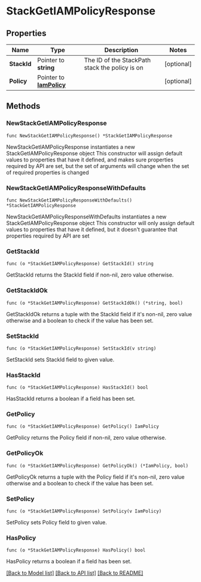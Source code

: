 # StackGetIAMPolicyResponse

## Properties

Name | Type | Description | Notes
------------ | ------------- | ------------- | -------------
**StackId** | Pointer to **string** | The ID of the StackPath stack the policy is on | [optional] 
**Policy** | Pointer to [**IamPolicy**](iamPolicy.md) |  | [optional] 

## Methods

### NewStackGetIAMPolicyResponse

`func NewStackGetIAMPolicyResponse() *StackGetIAMPolicyResponse`

NewStackGetIAMPolicyResponse instantiates a new StackGetIAMPolicyResponse object
This constructor will assign default values to properties that have it defined,
and makes sure properties required by API are set, but the set of arguments
will change when the set of required properties is changed

### NewStackGetIAMPolicyResponseWithDefaults

`func NewStackGetIAMPolicyResponseWithDefaults() *StackGetIAMPolicyResponse`

NewStackGetIAMPolicyResponseWithDefaults instantiates a new StackGetIAMPolicyResponse object
This constructor will only assign default values to properties that have it defined,
but it doesn't guarantee that properties required by API are set

### GetStackId

`func (o *StackGetIAMPolicyResponse) GetStackId() string`

GetStackId returns the StackId field if non-nil, zero value otherwise.

### GetStackIdOk

`func (o *StackGetIAMPolicyResponse) GetStackIdOk() (*string, bool)`

GetStackIdOk returns a tuple with the StackId field if it's non-nil, zero value otherwise
and a boolean to check if the value has been set.

### SetStackId

`func (o *StackGetIAMPolicyResponse) SetStackId(v string)`

SetStackId sets StackId field to given value.

### HasStackId

`func (o *StackGetIAMPolicyResponse) HasStackId() bool`

HasStackId returns a boolean if a field has been set.

### GetPolicy

`func (o *StackGetIAMPolicyResponse) GetPolicy() IamPolicy`

GetPolicy returns the Policy field if non-nil, zero value otherwise.

### GetPolicyOk

`func (o *StackGetIAMPolicyResponse) GetPolicyOk() (*IamPolicy, bool)`

GetPolicyOk returns a tuple with the Policy field if it's non-nil, zero value otherwise
and a boolean to check if the value has been set.

### SetPolicy

`func (o *StackGetIAMPolicyResponse) SetPolicy(v IamPolicy)`

SetPolicy sets Policy field to given value.

### HasPolicy

`func (o *StackGetIAMPolicyResponse) HasPolicy() bool`

HasPolicy returns a boolean if a field has been set.


[[Back to Model list]](../README.md#documentation-for-models) [[Back to API list]](../README.md#documentation-for-api-endpoints) [[Back to README]](../README.md)


